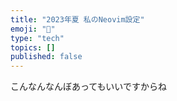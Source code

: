 ```yaml
---
title: "2023年夏 私のNeovim設定"
emoji: "🐷"
type: "tech"
topics: []
published: false
---
```


こんなんなんぼあってもいいですからね